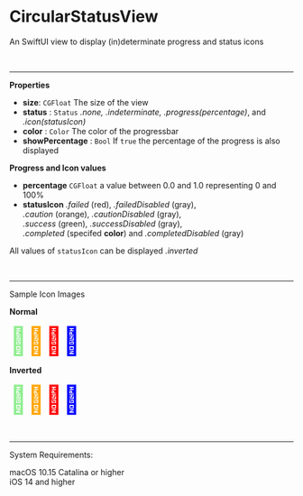 # CircularStatusView
An SwiftUI view to display (in)determinate progress and status icons

<br>

---

**Properties**
- **size**: `CGFloat` The size of the view
- **status** : `Status` *.none, .indeterminate, .progress(percentage)*, and *.icon(statusIcon)*
- **color** : `Color` The color of the progressbar
- **showPercentage** : `Bool` If `true` the percentage of the progress is also displayed


**Progress and Icon values**
- **percentage** `CGFloat` a value between 0.0 and 1.0 representing 0 and 100%
- **statusIcon** *.failed* (red), *.failedDisabled* (gray),   
                 *.caution* (orange), *.cautionDisabled* (gray),   
                 *.success* (green), *.successDisabled* (gray),   
                 *.completed* (specifed **color**) and *.completedDisabled* (gray)

All values of `statusIcon` can be displayed *.inverted*

<br>

---

Sample Icon Images

**Normal**


<font size=32><span style="color:lightgreen">􀁢</span><span style="color:orange">􀁞</span><span style="color:red">􀁠</span><span style="color:blue">􀁢</span></font>


**Inverted**

<font size=32><span style="color:lightgreen">􀁣</span><span style="color:orange">􀁟</span><span style="color:red">􀁡</span><span style="color:blue">􀁣</span></font>



<br>

---

System Requirements:

macOS 10.15 Catalina or higher<br>
iOS 14 and higher
